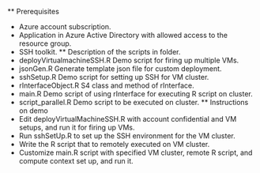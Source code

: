 ** Prerequisites
* Azure account subscription.
* Application in Azure Active Directory with allowed access to the resource group.
* SSH toolkit.
** Description of the scripts in folder.
* deployVirtualmachineSSH.R
Demo script for firing up multiple VMs.
* jsonGen.R
Generate template json file for custom deployment.
* sshSetup.R
Demo script for setting up SSH for VM cluster.
* rInterfaceObject.R
S4 class and method of rInterface.
* main.R
Demo script of using rInterface for executing R script on cluster.
* script_parallel.R
Demo script to be executed on cluster.
** Instructions on demo
* Edit deployVirtualMachineSSH.R with account confidential and VM setups, and run it for firing up VMs.
* Run sshSetUp.R to set up the SSH environment for the VM cluster. 
* Write the R script that to remotely executed on VM cluster. 
* Customize main.R script with specified VM cluster, remote R script, and compute context set up, and run it.
